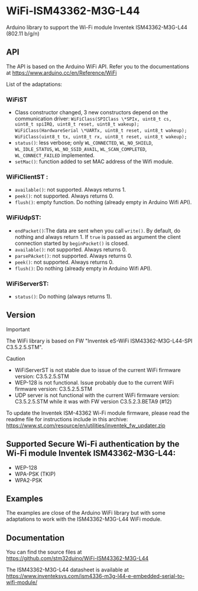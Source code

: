 # WiFi-ISM43362-M3G-L44
Arduino library to support the Wi-Fi module Inventek ISM43362-M3G-L44 (802.11 b/g/n)

## API

The API is based on the Arduino WiFi API. Refer you to the documentations at
https://www.arduino.cc/en/Reference/WiFi

List of the adaptations:

### WiFiST
* Class constructor changed, 3 new constructors depend on the communication driver:
`WiFiClass(SPIClass \*SPIx, uint8_t cs, uint8_t spiIRQ, uint8_t reset, uint8_t wakeup);`
`WiFiClass(HardwareSerial \*UARTx, uint8_t reset, uint8_t wakeup);`
`WiFiClass(uint8_t tx, uint8_t rx, uint8_t reset, uint8_t wakeup);`
* `status()`: less verbose; only `WL_CONNECTED`, `WL_NO_SHIELD`, `WL_IDLE_STATUS`, `WL_NO_SSID_AVAIL`, `WL_SCAN_COMPLETED`, `WL_CONNECT_FAILED` implemented.
* `setMac()`: function added to set MAC address of the Wifi module.

### WiFiClientST :
* `available()`: not supported. Always returns 1.
* `peek()`: not supported. Always returns 0.
* `flush()`: empty function. Do nothing (already empty in Arduino Wifi API).

### WiFiUdpST:
* `endPacket()`:The data are sent when you call `write()`. By default, do nothing and always return 1. If `true` is passed as argument the client connection started by `beginPacket()` is closed.
* `available()`: not supported. Always returns 0.
* `parsePAcket()`: not supported. Always returns 0.
* `peek()`: not supported. Always returns 0.
* `flush()`: Do nothing (already empty in Arduino Wifi API).

### WiFiServerST:
* `status()`: Do nothing (always returns 1).

## Version

> [!IMPORTANT]
> The WiFi library is based on FW "Inventek eS-WiFi ISM43362-M3G-L44-SPI C3.5.2.5.STM".

> [!CAUTION]
>  * WiFiServerST is not stable due to issue of the current WiFi firmware version: C3.5.2.5.STM
>  * WEP-128 is not functional. Issue probably due to the current WiFi firmware version: C3.5.2.5.STM
>  * UDP server is not functional with the current WiFi firmware version: C3.5.2.5.STM while it was with FW version C3.5.2.3.BETA9 (#12)

To update the Inventek ISM-43362 Wi-Fi module firmware, please read the readme file for instructions
include in this archive:
https://www.st.com/resource/en/utilities/inventek_fw_updater.zip

## Supported Secure Wi-Fi authentication by the Wi-Fi module Inventek ISM43362-M3G-L44:
* WEP-128
* WPA-PSK (TKIP)
* WPA2-PSK

## Examples

The examples are close of the Arduino WiFi library but with some adaptations to work
with the ISM43362-M3G-L44 WiFi module.

## Documentation

You can find the source files at  
https://github.com/stm32duino/WiFi-ISM43362-M3G-L44

The ISM43362-M3G-L44 datasheet is available at  
https://www.inventeksys.com/ism4336-m3g-l44-e-embedded-serial-to-wifi-module/
